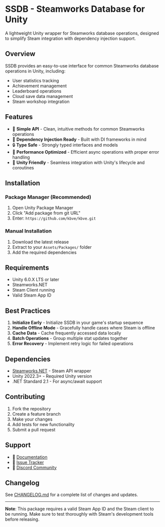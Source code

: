 # SSDB - Steamworks Database for Unity

A lightweight Unity wrapper for Steamworks database operations, designed to simplify Steam integration with dependency injection support.

## Overview

SSDB provides an easy-to-use interface for common Steamworks database operations in Unity, including:
- User statistics tracking
- Achievement management
- Leaderboard operations
- Cloud save data management
- Steam workshop integration

## Features

- 🎯 **Simple API** - Clean, intuitive methods for common Steamworks operations
- 💉 **Dependency Injection Ready** - Built with DI frameworks in mind
- 🔒 **Type Safe** - Strongly typed interfaces and models
- 🚀 **Performance Optimized** - Efficient async operations with proper error handling
- 📱 **Unity Friendly** - Seamless integration with Unity's lifecycle and coroutines

## Installation

### Package Manager (Recommended)
1. Open Unity Package Manager
2. Click "Add package from git URL"
3. Enter: `https://github.com/kbve/kbve.git`

### Manual Installation
1. Download the latest release
2. Extract to your `Assets/Packages/` folder
3. Add the required dependencies

## Requirements

- Unity 6.0.X LTS or later
- Steamworks.NET
- Steam Client running
- Valid Steam App ID

## Best Practices

1. **Initialize Early** - Initialize SSDB in your game's startup sequence
2. **Handle Offline Mode** - Gracefully handle cases where Steam is offline
3. **Cache Data** - Cache frequently accessed data locally
4. **Batch Operations** - Group multiple stat updates together
5. **Error Recovery** - Implement retry logic for failed operations

## Dependencies

- [Steamworks.NET](https://steamworks.github.io/) - Steam API wrapper
- Unity 2022.3+ - Required Unity version
- .NET Standard 2.1 - For async/await support

## Contributing

1. Fork the repository
2. Create a feature branch
3. Make your changes
4. Add tests for new functionality
5. Submit a pull request

## Support

- 📖 [Documentation](https://github.com/your-repo/ssdb/wiki)
- 🐛 [Issue Tracker](https://github.com/your-repo/ssdb/issues)
- 💬 [Discord Community](https://discord.gg/your-server)

## Changelog

See [CHANGELOG.md](CHANGELOG.md) for a complete list of changes and updates.

---

**Note**: This package requires a valid Steam App ID and the Steam client to be running. Make sure to test thoroughly with Steam's development tools before releasing.